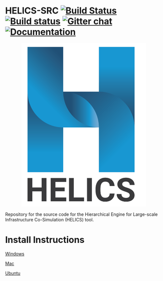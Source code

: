 # HELICS-SRC [![Build Status](https://travis-ci.org/GMLC-TDC/HELICS-src.svg?branch=master)](https://travis-ci.org/GMLC-TDC/HELICS-src) [![Build status](https://ci.appveyor.com/api/projects/status/afpa4mv0kgsjwvtn/branch/develop?svg=true)](https://ci.appveyor.com/project/nightlark/helics-src/branch/develop) [![Gitter chat](https://badges.gitter.im/GMLC-TDC/HELICS-src.png)](https://gitter.im/GMLC-TDC/HELICS-src) [![Documentation](https://img.shields.io/badge/docs-ready-blue.svg)](http://gmlc-tdc.github.io/HELICS-src)

<p align="center">
<img src="/images/HELICS_Logo.png" width="400">
</p>


Repository for the source code for the Hierarchical Engine for Large-scale Infrastructure Co-Simulation (HELICS) tool.

# Install Instructions

[Windows](./installing-on-windows.md)

[Mac](./installing-on-osx.md)

[Ubuntu](./installing-on-ubuntu.md)
